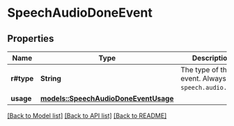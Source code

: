 # SpeechAudioDoneEvent

## Properties

Name | Type | Description | Notes
------------ | ------------- | ------------- | -------------
**r#type** | **String** | The type of the event. Always `speech.audio.done`.  | 
**usage** | [**models::SpeechAudioDoneEventUsage**](SpeechAudioDoneEvent_usage.md) |  | 

[[Back to Model list]](../README.md#documentation-for-models) [[Back to API list]](../README.md#documentation-for-api-endpoints) [[Back to README]](../README.md)


